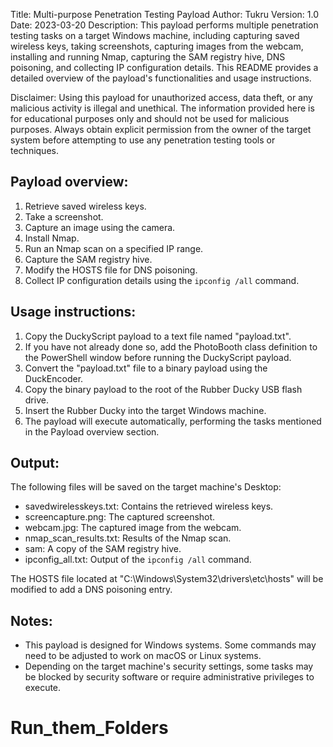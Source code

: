 Title:         Multi-purpose Penetration Testing Payload
Author:        Tukru
Version:       1.0
Date:          2023-03-20
Description:   This payload performs multiple penetration testing tasks on a target Windows machine, including capturing saved wireless keys, taking screenshots, capturing images from the webcam, installing and running Nmap, capturing the SAM registry hive, DNS poisoning, and collecting IP configuration details. This README provides a detailed overview of the payload's functionalities and usage instructions.

Disclaimer:    Using this payload for unauthorized access, data theft, or any malicious activity is illegal and unethical. The information provided here is for educational purposes only and should not be used for malicious purposes. Always obtain explicit permission from the owner of the target system before attempting to use any penetration testing tools or techniques.

Payload overview:
-----------------
1. Retrieve saved wireless keys.
2. Take a screenshot.
3. Capture an image using the camera.
4. Install Nmap.
5. Run an Nmap scan on a specified IP range.
6. Capture the SAM registry hive.
7. Modify the HOSTS file for DNS poisoning.
8. Collect IP configuration details using the `ipconfig /all` command.

Usage instructions:
-------------------
1. Copy the DuckyScript payload to a text file named "payload.txt".
2. If you have not already done so, add the PhotoBooth class definition to the PowerShell window before running the DuckyScript payload.
3. Convert the "payload.txt" file to a binary payload using the DuckEncoder.
4. Copy the binary payload to the root of the Rubber Ducky USB flash drive.
5. Insert the Rubber Ducky into the target Windows machine.
6. The payload will execute automatically, performing the tasks mentioned in the Payload overview section.

Output:
-------
The following files will be saved on the target machine's Desktop:
- savedwirelesskeys.txt: Contains the retrieved wireless keys.
- screencapture.png: The captured screenshot.
- webcam.jpg: The captured image from the webcam.
- nmap_scan_results.txt: Results of the Nmap scan.
- sam: A copy of the SAM registry hive.
- ipconfig_all.txt: Output of the `ipconfig /all` command.

The HOSTS file located at "C:\Windows\System32\drivers\etc\hosts" will be modified to add a DNS poisoning entry.

Notes:
------
- This payload is designed for Windows systems. Some commands may need to be adjusted to work on macOS or Linux systems.
- Depending on the target machine's security settings, some tasks may be blocked by security software or require administrative privileges to execute.

# Run_them_Folders
